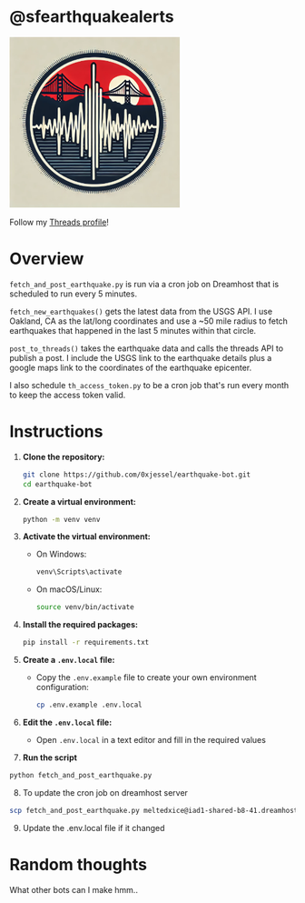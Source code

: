 # @sfearthquakealerts

<img src="https://raw.githubusercontent.com/0xjessel/earthquake-bot/main/images/profile_pic.png" alt="Profile Pic" width="300px">

Follow my [Threads profile](https://www.threads.net/@sfearthquakealerts)!

# Overview

`fetch_and_post_earthquake.py` is run via a cron job on Dreamhost that is scheduled to run every 5 minutes.

`fetch_new_earthquakes()` gets the latest data from the USGS API. I use Oakland, CA as the lat/long coordinates and use a ~50 mile radius to fetch earthquakes that happened in the last 5 minutes within that circle.

`post_to_threads()` takes the earthquake data and calls the threads API to publish a post. I include the USGS link to the earthquake details plus a google maps link to the coordinates of the earthquake epicenter.

I also schedule `th_access_token.py` to be a cron job that's run every month to keep the access token valid.

# Instructions

1. **Clone the repository:**

   ```bash
   git clone https://github.com/0xjessel/earthquake-bot.git
   cd earthquake-bot
   ```

2. **Create a virtual environment:**

   ```bash
   python -m venv venv
   ```

3. **Activate the virtual environment:**

   - On Windows:
     ```bash
     venv\Scripts\activate
     ```
   - On macOS/Linux:
     ```bash
     source venv/bin/activate
     ```

4. **Install the required packages:**

   ```bash
   pip install -r requirements.txt
   ```

5. **Create a `.env.local` file:**

   - Copy the `.env.example` file to create your own environment configuration:
     ```bash
     cp .env.example .env.local
     ```

6. **Edit the `.env.local` file:**

   - Open `.env.local` in a text editor and fill in the required values

7. **Run the script**

```bash
python fetch_and_post_earthquake.py
```

8. To update the cron job on dreamhost server

```bash
scp fetch_and_post_earthquake.py meltedxice@iad1-shared-b8-41.dreamhost.com:~/cron_jobs/ba-earthquake-bot/
```

9. Update the .env.local file if it changed

# Random thoughts

What other bots can I make hmm..
